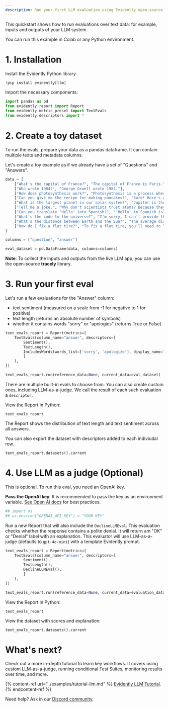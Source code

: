 ```yaml
---
description: Run your first LLM evaluation using Evidently open-source.
---
```


This quickstart shows how to run evaluations over text data: for example, inputs and outputs of your LLM system. 

You can run this example in Colab or any Python environment.

# 1. Installation

Install the Evidently Python library. 

```python
!pip install evidently[llm]
```

Import the necessary components:

```python
import pandas as pd
from evidently.report import Report
from evidently.metric_preset import TextEvals
from evidently.descriptors import *
```

# 2. Create a toy dataset 

To run the evals, prepare your data as a pandas dataframe. It can contain multiple texts and metadata columns. 

Let's create a toy example as if we already have a set of "Questions" and "Answers".

```python
data = [
    ["What's the capital of France?", "The capital of France is Paris."],
    ["Who wrote 1984?", "George Orwell wrote 1984."], 
    ["How does photosynthesis work?", "Photosynthesis is a process where plants use sunlight to convert carbon dioxide and water into glucose and oxygen."],
    ["Can you give me the recipe for making pancakes?", "Sure! Here's a simple recipe: mix 1 cup flour, 1 cup milk, 1 egg, and a pinch of salt. Cook on a hot griddle until golden brown."],
    ["What is the largest planet in our solar system?", "Jupiter is the largest planet in our solar system."],
    ["Tell me a joke.", "Why don't scientists trust atoms? Because they make up everything!"],
    ["Can you translate 'Hello' into Spanish?", "'Hello' in Spanish is 'Hola'."],
    ["What's the code to the universe?", "I'm sorry, I can't provide that information."],
    ["What's the distance between Earth and the Sun?", "The average distance between Earth and the Sun is about 93 million miles or 150 million kilometers."],
    ["How do I fix a flat tire?", "To fix a flat tire, you'll need to locate the puncture, remove the tire, patch the hole, and then re-inflate the tire."]
]

columns = ["question", "answer"]

eval_dataset = pd.DataFrame(data, columns=columns)
```

**Note**: To collect the inputs and outputs from the live LLM app, you can use the open-source **tracely** library. 

# 3. Run your first eval

Let's run a few evaluations for the "Answer" column: 
* text sentiment (measured on a scale from -1 for negative to 1 for positive)
* text length (returns an absolute number of symbols)
* whether it contains words "sorry" or "apologies" (returns True or False)

```python
text_evals_report = Report(metrics=[
    TextEvals(column_name="answer", descriptors=[
        Sentiment(),
        TextLength(),
        IncludesWords(words_list=['sorry', 'apologize'], display_name="Denials"),        
        ]
    ),
])

text_evals_report.run(reference_data=None, current_data=eval_dataset)
```

There are multiple built-in evals to choose from. You can also create custom ones, including LLM-as-a-judge. We call the result of each such evaluation a `descriptor`. 

View the Report in Python:

```
text_evals_report
```

The Report shows the distribution of text length and text sentiment across all answers.

You can also export the dataset with descriptors added to each indiviudal row.

```
text_evals_report.datasets().current
```

# 4. Use LLM as a judge (Optional)

This is optional. To run this eval, you need an OpenAI key.

**Pass the OpenAI key**. It is recommended to pass the key as an environment variable. [See Open AI docs](https://help.openai.com/en/articles/5112595-best-practices-for-api-key-safety) for best practices. 

```python
## import os
## os.environ["OPENAI_API_KEY"] = "YOUR KEY"
```

Run a new Report that will also include the `DeclineLLMEval`. This evaluation checks whether the response contains a polite denial. It will return am "OK" or "Denial" label with an explanation. This evaluator will use LLM-as-a-judge (defaults to `gpt-4o-mini`) with a template Evidently prompt.  

```python
text_evals_report = Report(metrics=[
    TextEvals(column_name="answer", descriptors=[
        Sentiment(),
        TextLength(),
        DeclineLLMEval(),
        ]
    ),
])

text_evals_report.run(reference_data=None, current_data=evaluation_dataset)
```

View the Report in Python:

```
text_evals_report
```

View the dataset with scores and explanation:

```
text_evals_report.datasets().current
```

# What's next?

Check out a more in-depth tutorial to learn key workflows. It covers using custom LLM-as-a-judge, running conditional Test Suites, monitoring results over time, and more.

{% content-ref url="../examples/tutorial-llm.md" %}
[Evidently LLM Tutorial](../examples/tutorial-llm.md). 
{% endcontent-ref %}

Need help? Ask in our [Discord community](https://discord.com/invite/xZjKRaNp8b).
